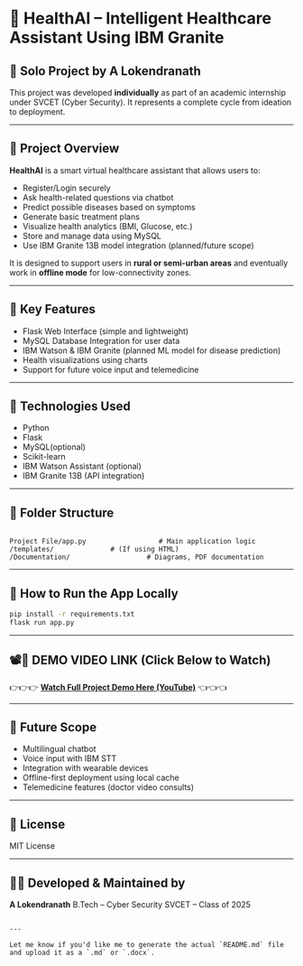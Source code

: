 # 🚀 HealthAI – Intelligent Healthcare Assistant Using IBM Granite

## 👤 Solo Project by A Lokendranath
This project was developed **individually** as part of an academic internship under SVCET (Cyber Security). It represents a complete cycle from ideation to deployment.

---

## 📌 Project Overview
**HealthAI** is a smart virtual healthcare assistant that allows users to:

- Register/Login securely
- Ask health-related questions via chatbot
- Predict possible diseases based on symptoms
- Generate basic treatment plans
- Visualize health analytics (BMI, Glucose, etc.)
- Store and manage data using MySQL
- Use IBM Granite 13B model integration (planned/future scope)

It is designed to support users in **rural or semi-urban areas** and eventually work in **offline mode** for low-connectivity zones.

---

## 🎯 Key Features
- Flask Web Interface (simple and lightweight)
- MySQL Database Integration for user data
- IBM Watson & IBM Granite (planned ML model for disease prediction)
- Health visualizations using charts
- Support for future voice input and telemedicine

---

## 🔧 Technologies Used
- Python
- Flask
- MySQL(optional)
- Scikit-learn
- IBM Watson Assistant (optional)
- IBM Granite 13B (API integration)

---

## 📂 Folder Structure
```

Project File/app.py                  # Main application logic
/templates/              # (If using HTML)
/Documentation/                   # Diagrams, PDF documentation

````

---

## 🧪 How to Run the App Locally
```bash
pip install -r requirements.txt
flask run app.py
````

---

## 📽️🔴 **DEMO VIDEO LINK (Click Below to Watch)**

👉👉👉 **[Watch Full Project Demo Here (YouTube)](https://youtu.be/1fgVvO5Lmqc?si=WvadfI5hlKr52jwI)** 👈👈👈

---

## 📌 Future Scope

* Multilingual chatbot
* Voice input with IBM STT
* Integration with wearable devices
* Offline-first deployment using local cache
* Telemedicine features (doctor video consults)

---

## 📄 License

MIT License

---

## 🙋‍♂️ Developed & Maintained by

**A Lokendranath**
B.Tech – Cyber Security
SVCET – Class of 2025

```

---

Let me know if you'd like me to generate the actual `README.md` file and upload it as a `.md` or `.docx`.
```
